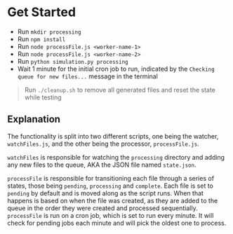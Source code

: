 # Get Started

- Run `mkdir processing`
- Run `npm install`
- Run `node processFile.js <worker-name-1>`
- Run `node processFile.js <worker-name-2>`
- Run `python simulation.py processing`
- Wait 1 minute for the initial cron job to run, indicated by the `Checking queue for new files...` message in the terminal

> Run `./cleanup.sh` to remove all generated files and reset the state while testing

## Explanation

The functionality is split into two different scripts, one being the watcher, `watchFiles.js`, and the other being the processor, `processFile.js`.

`watchFiles` is responsible for watching the `processing` directory and adding any new files to the queue, AKA the JSON file named `state.json`.

`processFile` is responsible for transitioning each file through a series of states, those being `pending`, `processing` and `complete`. Each file is set to `pending` by default and is moved along as the script runs. When that happens is based on when the file was created, as they are added to the queue in the order they were created and processed sequentially. `processFile` is run on a cron job, which is set to run every minute. It will check for pending jobs each minute and will pick the oldest one to process.